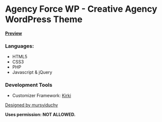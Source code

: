 # Agency Force WP - Creative Agency WordPress Theme

#### [Preview](https://fakrulislam.me/portfolio/agency-force-wp)

### Languages:

- HTML5
- CSS3
- PHP
- Javascript & jQuery

### Development Tools
- Customizer Framework: [Kirki](https://kirki.org/)

[Designed by mursyiduchy](https://elements.envato.com/agency-force-02-company-profile-website-template-D9M6SES)

**Uses permission: NOT ALLOWED.**

